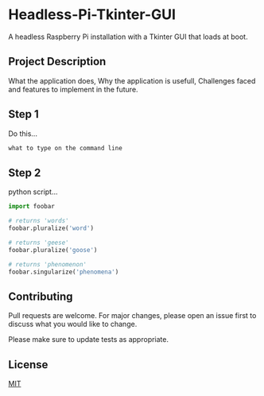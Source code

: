 # Headless-Pi-Tkinter-GUI
A headless Raspberry Pi installation with a Tkinter GUI that loads at boot.

## Project Description

What the application does,
Why the application is usefull,
Challenges faced and features to implement in the future.

## Step 1

Do this...

```bash
what to type on the command line
```

## Step 2

python script...

```python
import foobar

# returns 'words'
foobar.pluralize('word')

# returns 'geese'
foobar.pluralize('goose')

# returns 'phenomenon'
foobar.singularize('phenomena')
```

## Contributing

Pull requests are welcome. For major changes, please open an issue first
to discuss what you would like to change.

Please make sure to update tests as appropriate.

## License

[MIT](https://choosealicense.com/licenses/mit/)
